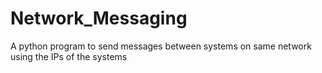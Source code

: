 # Network_Messaging
A python program to send messages between systems on same network using the IPs of the systems
